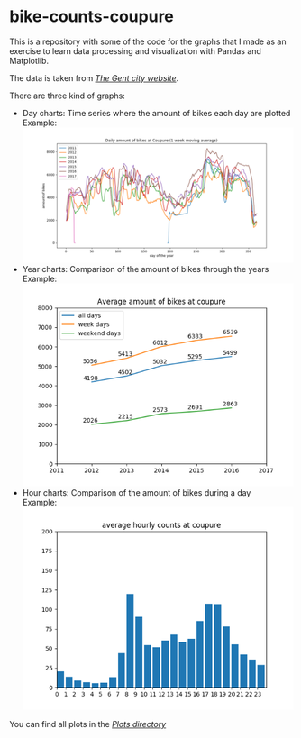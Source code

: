 # bike-counts-coupure

This is a repository with some of the code for the graphs that I made as an exercise to learn data processing and visualization with Pandas and Matplotlib. 

The data is taken from [*The Gent city website*](https://data.stad.gent/data/236).

There are three kind of graphs:
* Day charts: Time series where the amount of bikes each day are plotted  
Example:
![Daily bikes](https://github.com/multavici/bike-counts-coupure/blob/master/plots/daily_bikes_per_year.png?raw=true "Daily bikes")
* Year charts: Comparison of the amount of bikes through the years  
Example:
![Average daily bikes each year](https://github.com/multavici/bike-counts-coupure/blob/master/plots/avg_daily_bikes_each_year.png?raw=true "Average daily bikes each year")
* Hour charts: Comparison of the amount of bikes during a day  
Example:
![Average bikes per hour](https://github.com/multavici/bike-counts-coupure/blob/master/plots/hourly_bikes_barchart.png?raw=true "Average bikes per hour")

You can find all plots in the [*Plots directory*](https://github.com/multavici/bike-counts-coupure/tree/master/plots)
